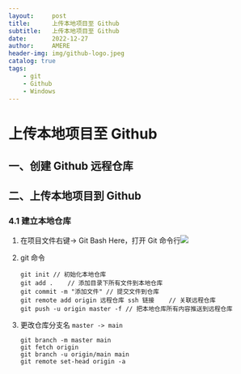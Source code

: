 ```yaml
---
layout:     post
title:      上传本地项目至 Github
subtitle:   上传本地项目至 Github
date:       2022-12-27
author:     AMERE
header-img: img/github-logo.jpeg
catalog: true
tags:
    - git
    - Github
    - Windows
---
```


# 上传本地项目至 Github

## 一、创建 Github 远程仓库

## 二、上传本地项目到 Github

### 4.1 建立本地仓库

1. 在项目文件右键-> Git Bash Here，打开 Git 命令行![](https://cdn.jsdelivr.net/gh/Zsm-amere/Blog-Img/5.png)

2. git 命令

   ```shell
   git init	// 初始化本地仓库
   git add .	// 添加目录下所有文件到本地仓库
   git commit -m "添加文件"	// 提交文件到仓库
   git remote add origin 远程仓库 ssh 链接	// 关联远程仓库
   git push -u origin master -f	// 把本地仓库所有内容推送到远程仓库
   ```

3. 更改仓库分支名 `master -> main`

   ```shell
   git branch -m master main
   git fetch origin
   git branch -u origin/main main
   git remote set-head origin -a
   ```

   